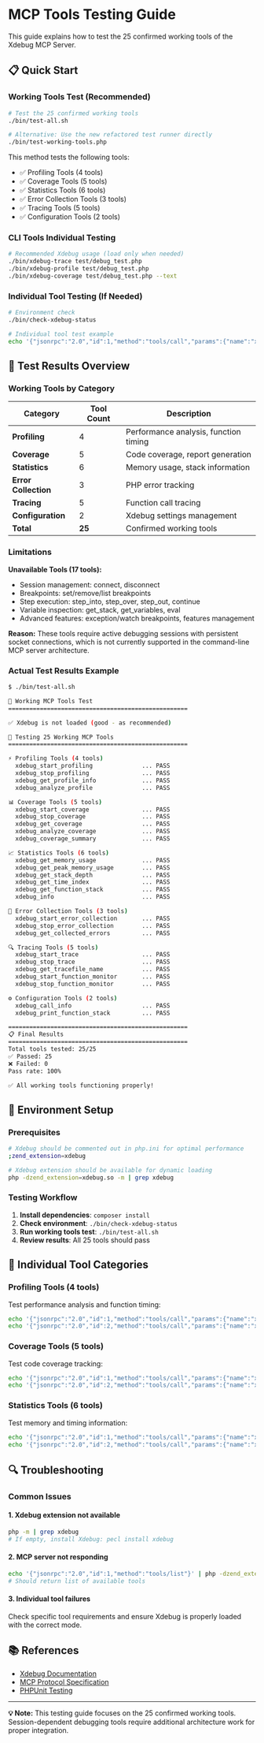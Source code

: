 # MCP Tools Testing Guide

This guide explains how to test the 25 confirmed working tools of the Xdebug MCP Server.

## 📋 Quick Start

### Working Tools Test (Recommended)
```bash
# Test the 25 confirmed working tools
./bin/test-all.sh

# Alternative: Use the new refactored test runner directly
./bin/test-working-tools.php
```

This method tests the following tools:
- ✅ Profiling Tools (4 tools)
- ✅ Coverage Tools (5 tools)  
- ✅ Statistics Tools (6 tools)
- ✅ Error Collection Tools (3 tools)
- ✅ Tracing Tools (5 tools)
- ✅ Configuration Tools (2 tools)

### CLI Tools Individual Testing
```bash
# Recommended Xdebug usage (load only when needed)
./bin/xdebug-trace test/debug_test.php
./bin/xdebug-profile test/debug_test.php  
./bin/xdebug-coverage test/debug_test.php --text
```

### Individual Tool Testing (If Needed)
```bash
# Environment check
./bin/check-xdebug-status

# Individual tool test example
echo '{"jsonrpc":"2.0","id":1,"method":"tools/call","params":{"name":"xdebug_get_memory_usage","arguments":{}}}' | php -dzend_extension=xdebug.so bin/xdebug-mcp
```

## 🔧 Test Results Overview

### Working Tools by Category

| Category | Tool Count | Description |
|----------|------------|-------------|
| **Profiling** | 4 | Performance analysis, function timing |
| **Coverage** | 5 | Code coverage, report generation |
| **Statistics** | 6 | Memory usage, stack information |
| **Error Collection** | 3 | PHP error tracking |
| **Tracing** | 5 | Function call tracing |
| **Configuration** | 2 | Xdebug settings management |
| **Total** | **25** | Confirmed working tools |

### Limitations

**Unavailable Tools (17 tools):**
- Session management: connect, disconnect
- Breakpoints: set/remove/list breakpoints  
- Step execution: step_into, step_over, step_out, continue
- Variable inspection: get_stack, get_variables, eval
- Advanced features: exception/watch breakpoints, features management

**Reason:** These tools require active debugging sessions with persistent socket connections, which is not currently supported in the command-line MCP server architecture.

### Actual Test Results Example

```bash
$ ./bin/test-all.sh

🚀 Working MCP Tools Test
===================================================

✅ Xdebug is not loaded (good - as recommended)

🧪 Testing 25 Working MCP Tools
===================================================

⚡ Profiling Tools (4 tools)
  xdebug_start_profiling              ... PASS
  xdebug_stop_profiling               ... PASS
  xdebug_get_profile_info             ... PASS
  xdebug_analyze_profile              ... PASS

📊 Coverage Tools (5 tools)
  xdebug_start_coverage               ... PASS
  xdebug_stop_coverage                ... PASS
  xdebug_get_coverage                 ... PASS
  xdebug_analyze_coverage             ... PASS
  xdebug_coverage_summary             ... PASS

📈 Statistics Tools (6 tools)
  xdebug_get_memory_usage             ... PASS
  xdebug_get_peak_memory_usage        ... PASS
  xdebug_get_stack_depth              ... PASS
  xdebug_get_time_index               ... PASS
  xdebug_get_function_stack           ... PASS
  xdebug_info                         ... PASS

🚨 Error Collection Tools (3 tools)
  xdebug_start_error_collection       ... PASS
  xdebug_stop_error_collection        ... PASS
  xdebug_get_collected_errors         ... PASS

🔍 Tracing Tools (5 tools)
  xdebug_start_trace                  ... PASS
  xdebug_stop_trace                   ... PASS
  xdebug_get_tracefile_name           ... PASS
  xdebug_start_function_monitor       ... PASS
  xdebug_stop_function_monitor        ... PASS

⚙️ Configuration Tools (2 tools)
  xdebug_call_info                    ... PASS
  xdebug_print_function_stack         ... PASS

===================================================
📋 Final Results
===================================================
Total tools tested: 25/25
✅ Passed: 25
❌ Failed: 0
Pass rate: 100%

✅ All working tools functioning properly!
```

## 🔧 Environment Setup

### Prerequisites
```bash
# Xdebug should be commented out in php.ini for optimal performance
;zend_extension=xdebug

# Xdebug extension should be available for dynamic loading
php -dzend_extension=xdebug.so -m | grep xdebug
```

### Testing Workflow
1. **Install dependencies**: `composer install`
2. **Check environment**: `./bin/check-xdebug-status`  
3. **Run working tools test**: `./bin/test-all.sh`
4. **Review results**: All 25 tools should pass

## 🚀 Individual Tool Categories

### Profiling Tools (4 tools)
Test performance analysis and function timing:
```bash
echo '{"jsonrpc":"2.0","id":1,"method":"tools/call","params":{"name":"xdebug_start_profiling","arguments":{}}}' | php -dzend_extension=xdebug.so bin/xdebug-mcp
echo '{"jsonrpc":"2.0","id":2,"method":"tools/call","params":{"name":"xdebug_stop_profiling","arguments":{}}}' | php -dzend_extension=xdebug.so bin/xdebug-mcp
```

### Coverage Tools (5 tools)
Test code coverage tracking:
```bash
echo '{"jsonrpc":"2.0","id":1,"method":"tools/call","params":{"name":"xdebug_start_coverage","arguments":{"track_unused":true}}}' | php -dzend_extension=xdebug.so bin/xdebug-mcp
echo '{"jsonrpc":"2.0","id":2,"method":"tools/call","params":{"name":"xdebug_stop_coverage","arguments":{}}}' | php -dzend_extension=xdebug.so bin/xdebug-mcp
```

### Statistics Tools (6 tools)
Test memory and timing information:
```bash
echo '{"jsonrpc":"2.0","id":1,"method":"tools/call","params":{"name":"xdebug_get_memory_usage","arguments":{}}}' | php -dzend_extension=xdebug.so bin/xdebug-mcp
echo '{"jsonrpc":"2.0","id":2,"method":"tools/call","params":{"name":"xdebug_info","arguments":{"format":"array"}}}' | php -dzend_extension=xdebug.so bin/xdebug-mcp
```

## 🔍 Troubleshooting

### Common Issues

#### 1. Xdebug extension not available
```bash
php -m | grep xdebug
# If empty, install Xdebug: pecl install xdebug
```

#### 2. MCP server not responding
```bash
echo '{"jsonrpc":"2.0","id":1,"method":"tools/list"}' | php -dzend_extension=xdebug.so bin/xdebug-mcp
# Should return list of available tools
```

#### 3. Individual tool failures
Check specific tool requirements and ensure Xdebug is properly loaded with the correct mode.

## 📚 References

- [Xdebug Documentation](https://xdebug.org/docs/)
- [MCP Protocol Specification](https://spec.modelcontextprotocol.io/)
- [PHPUnit Testing](https://phpunit.de/documentation.html)

---

**💡 Note:** This testing guide focuses on the 25 confirmed working tools. Session-dependent debugging tools require additional architecture work for proper integration.